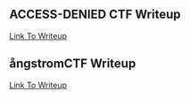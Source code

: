 ## ACCESS-DENIED CTF Writeup

[Link To Writeup](/accessdenied-2022/README.md)

## ångstromCTF Writeup

[Link To Writeup](/angstromctf-2022/README.md)
